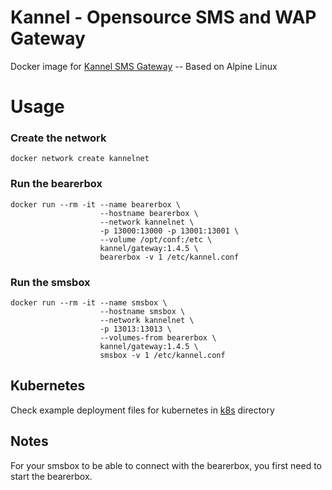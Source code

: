 Kannel - Opensource SMS and WAP Gateway
=============

Docker image for [Kannel SMS Gateway](http://kannel.org/) -- Based on Alpine Linux

# Usage #

### Create the network ###
```
docker network create kannelnet
```
### Run the bearerbox ###

```
docker run --rm -it --name bearerbox \
                    --hostname bearerbox \
                    --network kannelnet \
                    -p 13000:13000 -p 13001:13001 \
                    --volume /opt/conf:/etc \
                    kannel/gateway:1.4.5 \
                    bearerbox -v 1 /etc/kannel.conf
```
### Run the smsbox ###
```
docker run --rm -it --name smsbox \
                    --hostname smsbox \
                    --network kannelnet \
                    -p 13013:13013 \
                    --volumes-from bearerbox \
                    kannel/gateway:1.4.5 \
                    smsbox -v 1 /etc/kannel.conf  
```

## Kubernetes ##
Check example deployment files for kubernetes in [k8s](k8s) directory

## Notes ##
For your smsbox to be able to connect with the bearerbox, you first need to start the bearerbox. 
